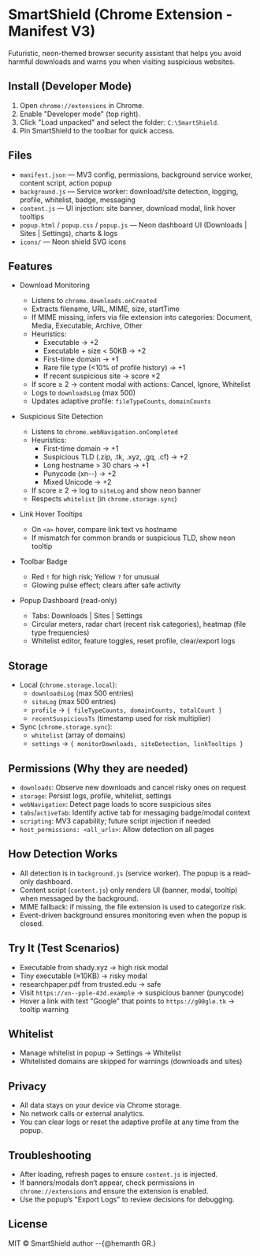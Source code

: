 # SmartShield (Chrome Extension - Manifest V3)

Futuristic, neon-themed browser security assistant that helps you avoid harmful downloads and warns you when visiting suspicious websites.

## Install (Developer Mode)

1. Open `chrome://extensions` in Chrome.
2. Enable "Developer mode" (top right).
3. Click "Load unpacked" and select the folder: `C:\SmartShield`.
4. Pin SmartShield to the toolbar for quick access.

## Files

- `manifest.json` — MV3 config, permissions, background service worker, content script, action popup
- `background.js` — Service worker: download/site detection, logging, profile, whitelist, badge, messaging
- `content.js` — UI injection: site banner, download modal, link hover tooltips
- `popup.html` / `popup.css` / `popup.js` — Neon dashboard UI (Downloads | Sites | Settings), charts & logs
- `icons/` — Neon shield SVG icons

## Features

- Download Monitoring
  - Listens to `chrome.downloads.onCreated`
  - Extracts filename, URL, MIME, size, startTime
  - If MIME missing, infers via file extension into categories: Document, Media, Executable, Archive, Other
  - Heuristics:
    - Executable → +2
    - Executable + size < 50KB → +2
    - First-time domain → +1
    - Rare file type (<10% of profile history) → +1
    - If recent suspicious site → score ×2
  - If score ≥ 2 → content modal with actions: Cancel, Ignore, Whitelist
  - Logs to `downloadsLog` (max 500)
  - Updates adaptive profile: `fileTypeCounts`, `domainCounts`

- Suspicious Site Detection
  - Listens to `chrome.webNavigation.onCompleted`
  - Heuristics:
    - First-time domain → +1
    - Suspicious TLD (.zip, .tk, .xyz, .gq, .cf) → +2
    - Long hostname > 30 chars → +1
    - Punycode (xn--) → +2
    - Mixed Unicode → +2
  - If score ≥ 2 → log to `siteLog` and show neon banner
  - Respects `whitelist` (in `chrome.storage.sync`)

- Link Hover Tooltips
  - On `<a>` hover, compare link text vs hostname
  - If mismatch for common brands or suspicious TLD, show neon tooltip

- Toolbar Badge
  - Red `!` for high risk; Yellow `?` for unusual
  - Glowing pulse effect; clears after safe activity

- Popup Dashboard (read-only)
  - Tabs: Downloads | Sites | Settings
  - Circular meters, radar chart (recent risk categories), heatmap (file type frequencies)
  - Whitelist editor, feature toggles, reset profile, clear/export logs

## Storage

- Local (`chrome.storage.local`):
  - `downloadsLog` (max 500 entries)
  - `siteLog` (max 500 entries)
  - `profile` → `{ fileTypeCounts, domainCounts, totalCount }`
  - `recentSuspiciousTs` (timestamp used for risk multiplier)
- Sync (`chrome.storage.sync`):
  - `whitelist` (array of domains)
  - `settings` → `{ monitorDownloads, siteDetection, linkTooltips }`

## Permissions (Why they are needed)

- `downloads`: Observe new downloads and cancel risky ones on request
- `storage`: Persist logs, profile, whitelist, settings
- `webNavigation`: Detect page loads to score suspicious sites
- `tabs`/`activeTab`: Identify active tab for messaging badge/modal context
- `scripting`: MV3 capability; future script injection if needed
- `host_permissions: <all_urls>`: Allow detection on all pages

## How Detection Works

- All detection is in `background.js` (service worker). The popup is a read-only dashboard.
- Content script (`content.js`) only renders UI (banner, modal, tooltip) when messaged by the background.
- MIME fallback: if missing, the file extension is used to categorize risk.
- Event-driven background ensures monitoring even when the popup is closed.

## Try It (Test Scenarios)

- Executable from shady.xyz → high risk modal
- Tiny executable (≈10KB) → risky modal
- researchpaper.pdf from trusted.edu → safe
- Visit `https://xn--pple-43d.example` → suspicious banner (punycode)
- Hover a link with text "Google" that points to `https://g00gle.tk` → tooltip warning

## Whitelist

- Manage whitelist in popup → Settings → Whitelist
- Whitelisted domains are skipped for warnings (downloads and sites)

## Privacy

- All data stays on your device via Chrome storage.
- No network calls or external analytics.
- You can clear logs or reset the adaptive profile at any time from the popup.

## Troubleshooting

- After loading, refresh pages to ensure `content.js` is injected.
- If banners/modals don’t appear, check permissions in `chrome://extensions` and ensure the extension is enabled.
- Use the popup’s "Export Logs" to review decisions for debugging.

## License

MIT © SmartShield author --{@hemanth GR.} 

